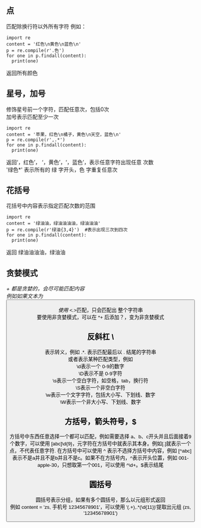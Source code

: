 ## 点
匹配除换行符以外所有字符 
例如：
```
import re
content = '红色\n黄色\n蓝色\n'  
p = re.compile(r'.色')  
for one in p.findall(content):  
  print(one)  
```
返回所有颜色

## 星号，加号
修饰星号前一个字符，匹配任意次，包括0次  
加号表示匹配至少一次  
```
import re
content = '苹果，红色\n橘子，黄色\n天空，蓝色\n'  
p = re.compile(r',.*')  
for one in p.findall(content):  
  print(one)  
```
返回‘，红色’， ‘，黄色’，‘，蓝色’，表示任意字符出现任意 次数  
'绿色*' 表示所有的 绿 字开头，色 字重复任意次  

## 花括号
花括号中内容表示指定匹配次数的范围  
```
import re
content = '绿油油，绿油油油油，绿油油油'  
p = re.compile(r'绿油{3,4}')  #表示出现三次到四次 
for one in p.findall(content):  
  print(one)  
```
返回 绿油油油油，绿油油

## 贪婪模式
*+ 都是贪婪的，会尽可能匹配内容  
例如如果文本为 <html><button></html>  
使用 <.*>匹配，只会匹配出 整个字符串  
要使用非贪婪模式，可以在 *+ 后添加？，变为非贪婪模式  

## 反斜杠 \
表示转义，例如 .*\. 表示匹配最后以 . 结尾的字符串  
或者表示某种匹配类型，例如  
\d表示一个 0-9的数字  
\D表示不是 0-9字符  
\s表示一个空白字符，如空格，tab，换行符  
\S表示一个非空白字符  
\w表示一个文字字符，包括大小写、下划线、数字  
\W表示一个非大小写、下划线、数字  

## 方括号，箭头符号，$
方括号中东西任意选择一个都可以匹配，例如需要选择 a、b、c开头并且后面接着9个数字，可以使用 [abc]\d{9}，元字符在方括号中就表示其本身。例如[.]就表示一个点，不代表任意字符. 在方括号中可以使用 ^ 表示不选择方括号中内容，例如 [^abc] 表示不是a并且不是b并且不是c。如果不在方括号内，^表示开头位置，例如 001-apple-30，只想取第一个001，可以使用 ^\d+。$表示结尾

## 圆括号
圆括号表示分组，如果有多个圆括号，那么以元组形式返回  
例如
content = 'zs, 手机号 12345678901'，可以使用 '(.+),.*(\d{11})'提取出元组 (zs, '12345678901')
